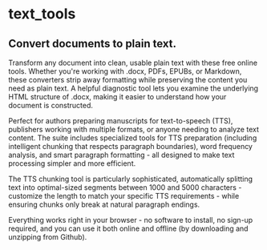 # text_tools

## Convert documents to plain text.

Transform any document into clean, usable plain text with these free
online tools. Whether you're working with .docx, PDFs, EPUBs, or
Markdown, these converters strip away formatting while preserving the
content you need as plain text. A helpful diagnostic tool lets you
examine the underlying HTML structure of .docx, making it easier to
understand how your document is constructed.

Perfect for authors preparing manuscripts for text-to-speech
(TTS), publishers working with multiple formats, or anyone needing to
analyze text content. The suite includes specialized tools for TTS
preparation (including intelligent chunking that respects paragraph
boundaries), word frequency analysis, and smart paragraph
formatting - all designed to make text processing simpler and more
efficient.

The TTS chunking tool is particularly sophisticated, automatically
splitting text into optimal-sized segments between 1000 and 5000
characters - customize the length to match your specific TTS
requirements - while ensuring chunks only break at natural paragraph
endings.

Everything works right in your browser - no software to install, no
sign-up required, and you can use it both online and offline
(by downloading and unzipping from Github).

